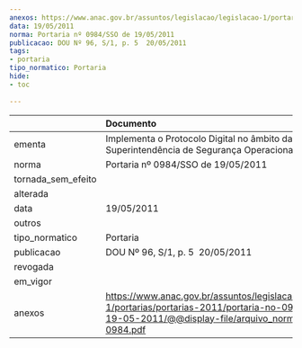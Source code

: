 ```yaml
---
anexos: https://www.anac.gov.br/assuntos/legislacao/legislacao-1/portarias/portarias-2011/portaria-no-0984-sso-de-19-05-2011/@@display-file/arquivo_norma/PA2011-0984.pdf
data: 19/05/2011
norma: Portaria nº 0984/SSO de 19/05/2011
publicacao: DOU Nº 96, S/1, p. 5  20/05/2011
tags:
- portaria
tipo_normatico: Portaria
hide: 
- toc 
 
---
```


|                    | Documento                                                                                                                                                         |
|:-------------------|:------------------------------------------------------------------------------------------------------------------------------------------------------------------|
| ementa             | Implementa o Protocolo Digital no âmbito da Superintendência de Segurança Operacional.                                                                            |
| norma              | Portaria nº 0984/SSO de 19/05/2011                                                                                                                                |
| tornada_sem_efeito |                                                                                                                                                                   |
| alterada           |                                                                                                                                                                   |
| data               | 19/05/2011                                                                                                                                                        |
| outros             |                                                                                                                                                                   |
| tipo_normatico     | Portaria                                                                                                                                                          |
| publicacao         | DOU Nº 96, S/1, p. 5  20/05/2011                                                                                                                                  |
| revogada           |                                                                                                                                                                   |
| em_vigor           |                                                                                                                                                                   |
| anexos             | https://www.anac.gov.br/assuntos/legislacao/legislacao-1/portarias/portarias-2011/portaria-no-0984-sso-de-19-05-2011/@@display-file/arquivo_norma/PA2011-0984.pdf |